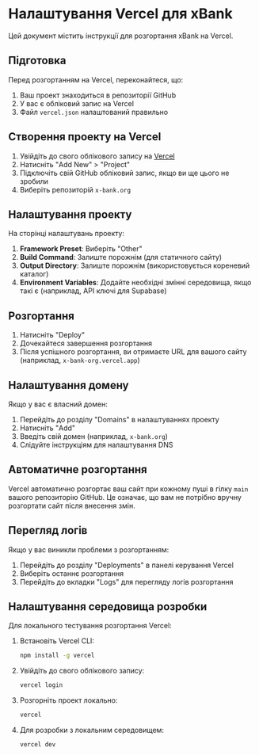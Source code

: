 # Налаштування Vercel для xBank

Цей документ містить інструкції для розгортання xBank на Vercel.

## Підготовка

Перед розгортанням на Vercel, переконайтеся, що:

1. Ваш проект знаходиться в репозиторії GitHub
2. У вас є обліковий запис на Vercel
3. Файл `vercel.json` налаштований правильно

## Створення проекту на Vercel

1. Увійдіть до свого облікового запису на [Vercel](https://vercel.com)
2. Натисніть "Add New" > "Project"
3. Підключіть свій GitHub обліковий запис, якщо ви ще цього не зробили
4. Виберіть репозиторій `x-bank.org`

## Налаштування проекту

На сторінці налаштувань проекту:

1. **Framework Preset**: Виберіть "Other"
2. **Build Command**: Залиште порожнім (для статичного сайту)
3. **Output Directory**: Залиште порожнім (використовується кореневий каталог)
4. **Environment Variables**: Додайте необхідні змінні середовища, якщо такі є (наприклад, API ключі для Supabase)

## Розгортання

1. Натисніть "Deploy"
2. Дочекайтеся завершення розгортання
3. Після успішного розгортання, ви отримаєте URL для вашого сайту (наприклад, `x-bank-org.vercel.app`)

## Налаштування домену

Якщо у вас є власний домен:

1. Перейдіть до розділу "Domains" в налаштуваннях проекту
2. Натисніть "Add"
3. Введіть свій домен (наприклад, `x-bank.org`)
4. Слідуйте інструкціям для налаштування DNS

## Автоматичне розгортання

Vercel автоматично розгортає ваш сайт при кожному пуші в гілку `main` вашого репозиторію GitHub. Це означає, що вам не потрібно вручну розгортати сайт після внесення змін.

## Перегляд логів

Якщо у вас виникли проблеми з розгортанням:

1. Перейдіть до розділу "Deployments" в панелі керування Vercel
2. Виберіть останнє розгортання
3. Перейдіть до вкладки "Logs" для перегляду логів розгортання

## Налаштування середовища розробки

Для локального тестування розгортання Vercel:

1. Встановіть Vercel CLI:
   ```bash
   npm install -g vercel
   ```

2. Увійдіть до свого облікового запису:
   ```bash
   vercel login
   ```

3. Розгорніть проект локально:
   ```bash
   vercel
   ```

4. Для розробки з локальним середовищем:
   ```bash
   vercel dev
   ```
